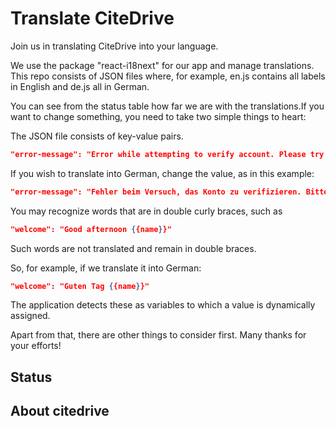 # Translate CiteDrive

Join us in translating CiteDrive into your language.

We use the package "react-i18next" for our app and manage translations. This repo consists of JSON files where, for example, en.js contains all labels in English and de.js all in German.

You can see from the status table how far we are with the translations.If you want to change something, you need to take two simple things to heart:

The JSON file consists of key-value pairs.

```json
"error-message": "Error while attempting to verify account. Please try again later."
```

If you wish to translate into German, change the value, as in this example:

```json
"error-message": "Fehler beim Versuch, das Konto zu verifizieren. Bitte versuchen Sie es später erneut."
```

You may recognize words that are in double curly braces, such as 

```json
"welcome": "Good afternoon {{name}}"
```

Such words are not translated and remain in double braces. 

So, for example, if we translate it into German:

```json
"welcome": "Guten Tag {{name}}"
```

The application detects these as variables to which a value is dynamically assigned. 

Apart from that, there are other things to consider first. Many thanks for your efforts!

## Status


## About citedrive
